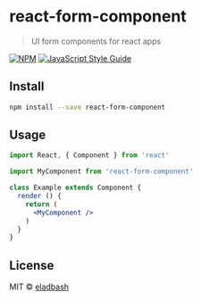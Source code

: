 # react-form-component

> UI form components for react apps

[![NPM](https://img.shields.io/npm/v/react-form-component.svg)](https://www.npmjs.com/package/react-form-component) [![JavaScript Style Guide](https://img.shields.io/badge/code_style-standard-brightgreen.svg)](https://standardjs.com)

## Install

```bash
npm install --save react-form-component
```

## Usage

```jsx
import React, { Component } from 'react'

import MyComponent from 'react-form-component'

class Example extends Component {
  render () {
    return (
      <MyComponent />
    )
  }
}
```

## License

MIT © [eladbash](https://github.com/eladbash)
